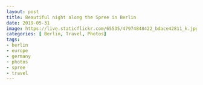 ```yaml
---
layout: post
title: Beautiful night along the Spree in Berlin
date: 2019-05-31
image: https://live.staticflickr.com/65535/47974848422_bdace42811_k.jpg
categories: [ Berlin, Travel, Photos]
tags:
- berlin
- europe
- germany
- photos
- spree
- travel
---
```

